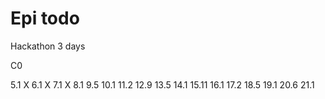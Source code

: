 # Epi todo

Hackathon 3 days

C0

5.1 X
6.1 X
7.1 X
8.1
9.5
10.1
11.2
12.9
13.5
14.1
15.11
16.1
17.2
18.5
19.1
20.6
21.1
